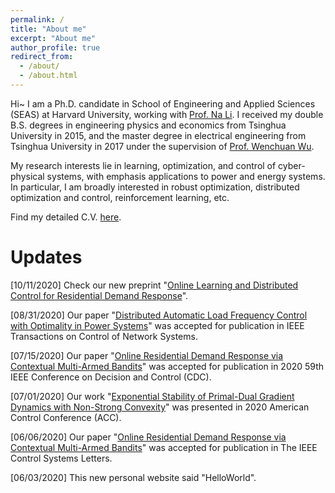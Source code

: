 ```yaml
---
permalink: /
title: "About me"
excerpt: "About me"
author_profile: true
redirect_from: 
  - /about/
  - /about.html
---
```


Hi~ I am a Ph.D. candidate in School of Engineering and Applied Sciences (SEAS) at Harvard University, working with [Prof. Na Li](https://nali.seas.harvard.edu/). 
I received my double B.S. degrees in engineering physics and economics from Tsinghua University in 2015, and the master degree in electrical engineering from Tsinghua University in 2017 under the supervision of [Prof. Wenchuan Wu](https://www.tbsi.edu.cn/index.php?s=/cms/144.html). 

My research interests lie in learning, optimization, and control of cyber-physical systems, with emphasis applications to power and energy systems. In particular, I am broadly interested in robust optimization, distributed optimization and control, reinforcement learning, etc. 

Find my detailed C.V. [here](https://xinchen236.github.io/files/CVcx.pdf).

Updates
======

[10/11/2020] Check our new preprint "[Online Learning and  Distributed Control for Residential Demand Response](https://www.researchgate.net/publication/344595662_Online_Learning_and_Distributed_Control_for_Residential_Demand_Response)".

[08/31/2020] Our paper "[Distributed Automatic Load Frequency Control with Optimality in Power Systems](https://arxiv.org/pdf/1811.00892.pdf)" was accepted for publication in IEEE Transactions on Control of Network Systems.

[07/15/2020] Our paper "[Online Residential Demand Response via Contextual Multi-Armed Bandits](https://arxiv.org/pdf/2003.03627.pdf)" was accepted for publication in 2020 59th IEEE Conference on Decision and Control (CDC).

[07/01/2020] Our work "[Exponential Stability of Primal-Dual Gradient Dynamics with Non-Strong Convexity](https://xinchen236.github.io/files/ACC2020slides.pdf)" was presented in 2020 American Control Conference (ACC).

[06/06/2020] Our paper "[Online Residential Demand Response via Contextual Multi-Armed Bandits](https://arxiv.org/pdf/2003.03627.pdf)" was accepted for publication in The IEEE Control Systems Letters.

[06/03/2020] This new personal website said "HelloWorld".
